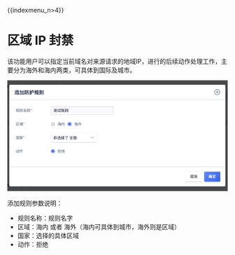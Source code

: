{{indexmenu_n>4}}

# 区域 IP 封禁

该功能⽤户可以指定当前域名对来源请求的地域IP，进行的后续动作处理工作，主要分为海外和海内两类，可具体到国际及城市。

![](../../images/opintro/waf55.png)

添加规则参数说明：

  - 规则名称：规则名字
  - 区域：海内 或者 海外（海内可具体到城市，海外则是区域）
  - 国家：选择的具体区域
  - 动作：拒绝


